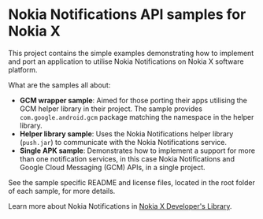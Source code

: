 Nokia Notifications API samples for Nokia X
===========================================

This project contains the simple examples demonstrating how to implement and
port an application to utilise Nokia Notifications on Nokia X software platform.

What are the samples all about:

* **GCM wrapper sample**: Aimed for those porting their apps utilising the GCM
  helper library in their project. The sample provides `com.google.android.gcm`
  package matching the namespace in the helper library.
* **Helper library sample**: Uses the Nokia Notifications helper library
  (`push.jar`) to communicate with the Nokia Notifications service.
* **Single APK sample**: Demonstrates how to implement a support for more than
  one notification services, in this case Nokia Notifications and Google Cloud
  Messaging (GCM) APIs, in a single project.

See the sample specific README and license files, located in the root folder of
each sample, for more details.

Learn more about Nokia Notifications in
[Nokia X Developer's Library](http://developer.nokia.com/resources/library/nokia-x).
